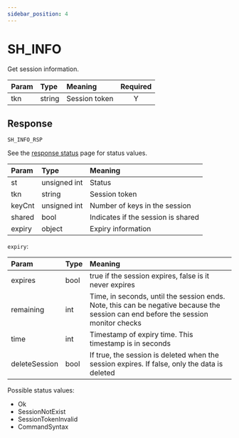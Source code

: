 ```yaml
---
sidebar_position: 4
---
```


# SH_INFO
Get session information.


|Param|Type|Meaning|Required|
|:---|:---|:---|:---:|
|tkn|string|Session token|Y|


## Response

`SH_INFO_RSP`

See the [response status](./../Statuses) page for status values.


|Param|Type|Meaning|
|:---|:---|:---|
|st|unsigned int|Status|
|tkn|string|Session token|
|keyCnt|unsigned int|Number of keys in the session|
|shared|bool|Indicates if the session is shared|
|expiry|object|Expiry information|


`expiry`:

|Param|Type|Meaning|
|:---|:---|:---|
|expires|bool|true if the session expires, false is it never expires|
|remaining|int|Time, in seconds, until the session ends. Note, this can be negative because the session can end before the session monitor checks|
|time|int|Timestamp of expiry time. This timestamp is in seconds|
|deleteSession|bool|If true, the session is deleted when the session expires. If false, only the data is deleted|


Possible status values:

- Ok
- SessionNotExist
- SessionTokenInvalid 
- CommandSyntax